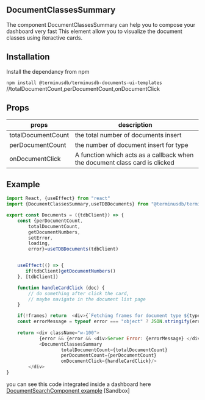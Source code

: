 ## DocumentClassesSummary
The component DocumentClassesSummary can help you to compose your dashboard very fast 
This element allow you to visualize the document classes using iteractive cards.

## Installation

Install the dependancy from npm

```npm install @terminusdb/terminusdb-documents-ui-templates```
//totalDocumentCount,perDocumentCount,onDocumentClick
## Props
| props |description  |
|--|--|
|totalDocumentCount|the total number of documents insert|
|perDocumentCount| the number of document insert for type|
|onDocumentClick| A function which acts as a callback when the document class card is clicked|

## Example
```js
import React, {useEffect} from "react"
import {DocumentClassesSummary,useTDBDocuments} from "@terminusdb/terminusdb-documents-ui-template"

export const Documents = ({tdbClient}) => {   
    const {perDocumentCount,
        totalDocumentCount, 
        getDocumentNumbers,
        setError,
        loading,
        error}=useTDBDocuments(tdbClient)


    useEffect(() => {
       if(tdbClient)getDocumentNumbers()
    }, [tdbClient])

    function handleCardClick (doc) {
        // do something after click the card, 
        // maybe navigate in the document list page
    }

    if(!frames) return  <div>{`Fetching frames for document type ${type} ...`}</div>
    const errorMessage = typeof error === "object" ? JSON.stringify(error,null,4) : error
   
    return <div className="w-100">
            {error && {error && <div>Server Error: {errorMessage} </div>}
            <DocumentClassesSummary 
                    totalDocumentCount={totalDocumentCount}
                    perDocumentCount={perDocumentCount} 
                    onDocumentClick={handleCardClick}/>
        </div>
}
```

you can see this code integrated inside a dashboard here
[DocumentSearchComponent example]()
[Sandbox]


